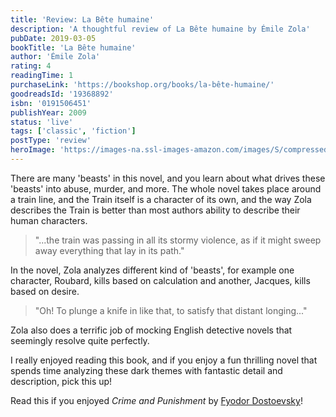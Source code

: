 ```yaml
---
title: 'Review: La Bête humaine'
description: 'A thoughtful review of La Bête humaine by Émile Zola'
pubDate: 2019-03-05
bookTitle: 'La Bête humaine'
author: 'Émile Zola'
rating: 4
readingTime: 1
purchaseLink: 'https://bookshop.org/books/la-bête-humaine/'
goodreadsId: '19368892'
isbn: '0191506451'
publishYear: 2009
status: 'live'
tags: ['classic', 'fiction']
postType: 'review'
heroImage: 'https://images-na.ssl-images-amazon.com/images/S/compressed.photo.goodreads.com/books/1327185344i/28417.jpg'
---
```


There are many 'beasts' in this novel, and you learn about what drives these 'beasts' into abuse, murder, and more. The whole novel takes place around a train line, and the Train itself is a character of its own, and the way Zola describes the Train is better than most authors ability to describe their human characters.

>  "...the train was passing in all its stormy violence, as if it might sweep away everything that lay in its path."

In the novel, Zola analyzes different kind of 'beasts', for example one character, Roubard, kills based on calculation and another, Jacques, kills based on desire.

> "Oh! To plunge a knife in like that, to satisfy that distant longing..."

Zola also does a terrific job of mocking English detective novels that seemingly resolve quite perfectly. 

I really enjoyed reading this book, and if you enjoy a fun thrilling novel that spends time analyzing these dark themes with fantastic detail and description, pick this up!

Read this if you enjoyed *Crime and Punishment* by [Fyodor Dostoevsky](/authors/fyodor-dostoevsky/)!